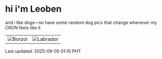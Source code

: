 # hi i'm Leoben

and i like dogs—so have some random dog pics that change whenever my CRON feels like it

|  |  |
|--------|----------|
| ![Borzoi](https://random-dog-vercel.vercel.app/api/random-borzoi?v=1757005816) | ![Labrador](https://random-dog-vercel.vercel.app/api/random-labrador?v=1757005816) |

Last updated: 2025-09-05 01:10 PHT
